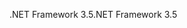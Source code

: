  <span data-ttu-id="f1715-101">.NET Framework 3.5</span><span class="sxs-lookup"><span data-stu-id="f1715-101">.NET Framework 3.5</span></span> 
